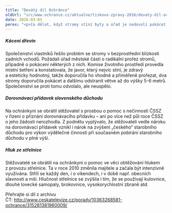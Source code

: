 ```yaml
---
title: "Devátý díl Ochránce"
oldUrl: "src/www.ochrance.cz/aktualne/tiskove-zpravy-2016/devaty-dil-ochrance-2"
date: 2016-03-03
perex: "<p>Co dělat, když stromy stíní byty a úřad je nedovolí pokácet, průtahy s přiznáním dorovnávacího přídavku k důchodu a příliš hlučná střelnice, každodenně používaná střelnice v malé obci. Těmto problémům se věnuje další díl pořadu Ochránce, který vysílá ČT 2 v neděli 6. 3. od 18:15 h a v reprízách ve čtvrtek v 18:55 h a v pátek ve 14:00 h.</p>"
---
```


<!-- imported from the old website -->

<h5>Kácení dřevin</h5> <p>Společenství vlastníků řešilo problém se stromy v bezprostřední blízkosti zadních vchodů. Požádali úřad městské části o radikální prořez stromů, případně o pokácení některých z nich. Komise životního prostředí provedla místní šetření a konstatovala, že javor, který nejvíc stíní, je zdravý a esteticky hodnotný, takže doporučila ho vhodně a přiměřeně prořezat, dva stromy doporučila pokácet a dalšímu odstranit větve až do výšky 5-6 metrů. Společenství se proti tomu odvolalo, ale neuspělo.</p> <h5>Dorovnávací přídavek slovenského důchodu</h5> <p>Na ochránkyni se obrátil stěžovatel s prosbou o pomoc s nečinností ČSSZ v řízení o přiznání dorovnávacího přídavku – ani po více než půl roce ČSSZ o jeho žádosti nerozhodla. Z podnětu vyplývalo, že stěžovateli vedle nároku na dorovnávací přídavek vznikl i nárok na zvýšení „českého“ starobního důchodu pro výkon výdělečné činnosti při současném pobírání starobního důchodu v plné výši. </p> <h5>Hluk ze střelnice</h5> <p>Stěžovatelé se obrátili na ochránkyni o pomoc ve věci obtěžování hlukem z provozu střelnice. Ta v roce 2010 změnila majitele a začala být intenzivně využívána. Střílí se každý den, i o víkendech, i v době např. obecních slavností a mší. Hlučnost střelnice se zvýšila i tím, že se používají kulovnice, dlouhé lovecké samopaly, brokovnice, vysokorychlostní zbraně atd. </p><p>Přehrajte si díl z archivu ČT: <a title="Otevření do nového okna" href="http://www.ceskatelevize.cz/porady/10363268581-ochrance/315281381960009/" target="_blank">http://www.ceskatelevize.cz/porady/10363268581-ochrance/315281381960009/</a> <img alt="" src="https://www.ochrance.cz/typo3/ext/od_linkdesc/icons/external.gif" class="od_linkdesc_icon_external" /></p>
